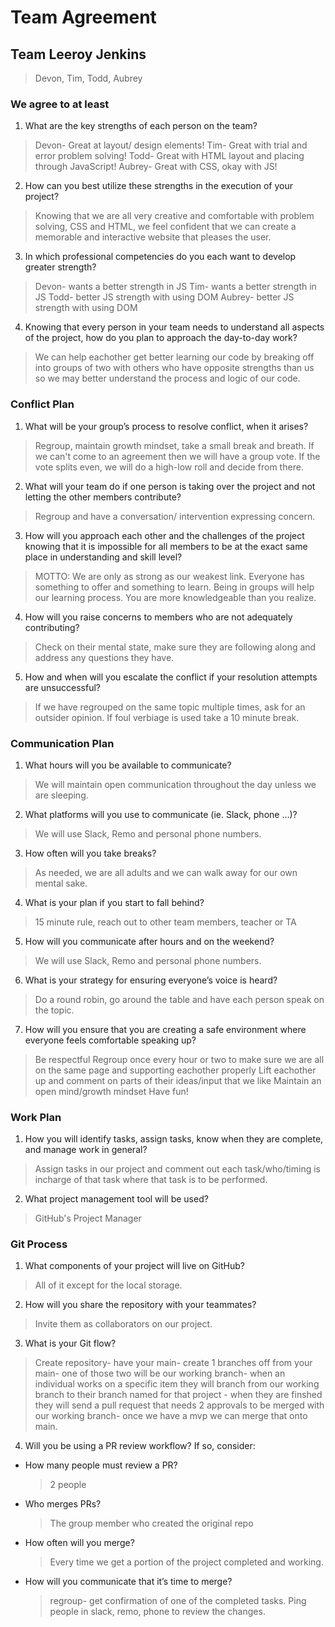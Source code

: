# Team Agreement

## Team Leeroy Jenkins

> Devon, Tim, Todd, Aubrey

### We agree to at least

1. What are the key strengths of each person on the team?

  > Devon- Great at layout/ design elements!
  > Tim- Great with trial and error problem solving!
  > Todd- Great with HTML layout and placing through JavaScript!
  > Aubrey- Great with CSS, okay with JS!

2. How can you best utilize these strengths in the execution of your project?

> Knowing that we are all very creative and comfortable with problem solving, CSS and HTML, we feel confident that we can create a memorable and interactive website that pleases the user.

3. In which professional competencies do you each want to develop greater strength?

  > Devon- wants a better strength in JS
  > Tim- wants a better strength in JS
  > Todd- better JS strength with using DOM
  > Aubrey- better JS strength with using DOM

4. Knowing that every person in your team needs to understand all aspects of the project, how do you plan to approach the day-to-day work?

> We can help eachother get better learning our code by breaking off into groups of two with others who have opposite strengths than us so we may better understand the process and logic of our code.

### Conflict Plan

1. What will be your group’s process to resolve conflict, when it arises?

  > Regroup, maintain growth mindset, take a small break and breath. If we can't come to an agreement then we will have a group vote. If the vote splits even, we will do a high-low roll and decide from there.

2. What will your team do if one person is taking over the project and not letting the other members contribute?

  > Regroup and have a conversation/ intervention expressing concern.

3. How will you approach each other and the challenges of the project knowing that it is impossible for all members to be at the exact same place in understanding and skill level?

  > MOTTO: We are only as strong as our weakest link.
  > Everyone has something to offer and something to learn. Being in groups will help our learning process. You are more knowledgeable than you realize.

4. How will you raise concerns to members who are not adequately contributing?

  > Check on their mental state, make sure they are following along and address any questions they have.

5. How and when will you escalate the conflict if your resolution attempts are unsuccessful?

  > If we have regrouped on the same topic multiple times, ask for an outsider opinion. If foul verbiage is used take a 10 minute break.

### Communication Plan

1. What hours will you be available to communicate?

  > We will maintain open communication throughout the day unless we are sleeping.

2. What platforms will you use to communicate (ie. Slack, phone …)?

  > We will use Slack, Remo and personal phone numbers.

3. How often will you take breaks?

  > As needed, we are all adults and we can walk away for our own mental sake.

4. What is your plan if you start to fall behind?

  > 15 minute rule, reach out to other team members, teacher or TA

5. How will you communicate after hours and on the weekend?

  > We will use Slack, Remo and personal phone numbers.

6. What is your strategy for ensuring everyone’s voice is heard?

  > Do a round robin, go around the table and have each person speak on the topic.

7. How will you ensure that you are creating a safe environment where everyone feels comfortable speaking up?

  > Be respectful
  > Regroup once every hour or two to make sure we are all on the same page and supporting eachother properly
  > Lift eachother up and comment on parts of their ideas/input that we like
  > Maintain an open mind/growth mindset
  > Have fun!

### Work Plan

1. How you will identify tasks, assign tasks, know when they are complete, and manage work in general?

  > Assign tasks in our project and comment out each task/who/timing is incharge of that task where that task is to be performed.

2. What project management tool will be used?

  > GitHub's Project Manager

### Git Process

1. What components of your project will live on GitHub?

  > All of it except for the local storage.

2. How will you share the repository with your teammates?

  > Invite them as collaborators on our project.

3. What is your Git flow?

  > Create repository- have your main- create 1 branches off from your main- one of those two will be our working branch- when an individual works on a specific item they will branch from our working branch to their branch named for that project - when they are finshed they will send a pull request that needs 2 approvals to be merged with our working branch- once we have a mvp we can merge that onto main.

4. Will you be using a PR review workflow? If so, consider:

  * How many people must review a PR?
    > 2 people
  * Who merges PRs?
    > The group member who created the original repo
  * How often will you merge?
    > Every time we get a portion of the project completed and working.
  * How will you communicate that it’s time to merge?
    > regroup- get confirmation of one of the completed tasks. Ping people in slack, remo, phone to review the changes.
